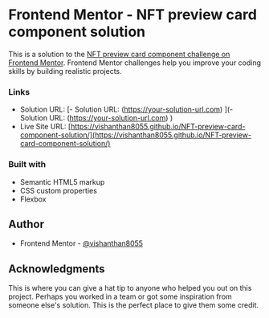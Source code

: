 # Frontend Mentor - NFT preview card component solution

This is a solution to the [NFT preview card component challenge on Frontend Mentor](https://www.frontendmentor.io/challenges/nft-preview-card-component-SbdUL_w0U). Frontend Mentor challenges help you improve your coding skills by building realistic projects. 


### Links

- Solution URL: [- Solution URL: (https://your-solution-url.com)
](- Solution URL: (https://your-solution-url.com)
)
- Live Site URL: [https://vishanthan8055.github.io/NFT-preview-card-component-solution/](https://vishanthan8055.github.io/NFT-preview-card-component-solution/)

### Built with

- Semantic HTML5 markup
- CSS custom properties
- Flexbox


## Author
- Frontend Mentor - [@vishanthan8055](https://www.frontendmentor.io/profile/vishanthan8055)

## Acknowledgments

This is where you can give a hat tip to anyone who helped you out on this project. Perhaps you worked in a team or got some inspiration from someone else's solution. This is the perfect place to give them some credit.

